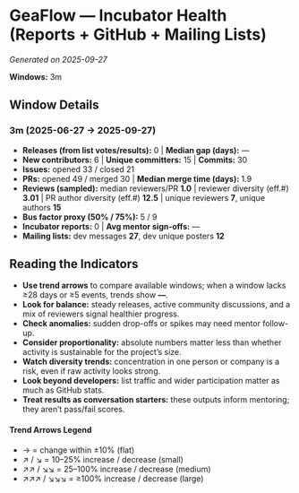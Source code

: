 # GeaFlow — Incubator Health (Reports + GitHub + Mailing Lists)
_Generated on 2025-09-27_

**Windows:** 3m

## Window Details
### 3m  (2025-06-27 → 2025-09-27)
- **Releases (from list votes/results):** 0  |  **Median gap (days):** —
- **New contributors:** 6  |  **Unique committers:** 15  |  **Commits:** 30
- **Issues:** opened 33 / closed 21
- **PRs:** opened 49 / merged 30  |  **Median merge time (days):** 1.9
- **Reviews (sampled):** median reviewers/PR **1.0**  |  reviewer diversity (eff.#) **3.01**  |  PR author diversity (eff.#) **12.5**  |  unique reviewers **7**, unique authors **15**
- **Bus factor proxy (50% / 75%):** 5 / 9
- **Incubator reports:** 0  |  **Avg mentor sign-offs:** —
- **Mailing lists:** dev messages **27**, dev unique posters **12**

## Reading the Indicators
- **Use trend arrows** to compare available windows; when a window lacks ≥28 days or ≥5 events, trends show **—**.
- **Look for balance:** steady releases, active community discussions, and a mix of reviewers signal healthier progress.
- **Check anomalies:** sudden drop-offs or spikes may need mentor follow-up.
- **Consider proportionality:** absolute numbers matter less than whether activity is sustainable for the project’s size.
- **Watch diversity trends:** concentration in one person or company is a risk, even if raw activity looks strong.
- **Look beyond developers:** list traffic and wider participation matter as much as GitHub stats.
- **Treat results as conversation starters:** these outputs inform mentoring; they aren’t pass/fail scores.

#### Trend Arrows Legend
- →  = change within ±10% (flat)
- ↗ / ↘ = 10–25% increase / decrease (small)
- ↗↗ / ↘↘ = 25–100% increase / decrease (medium)
- ↗↗↗ / ↘↘↘ = ≥100% increase / decrease (large)
